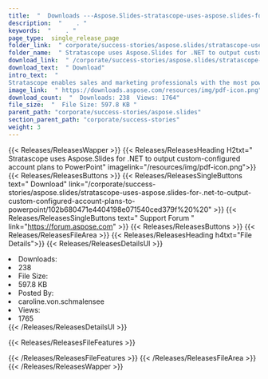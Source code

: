```yaml
---
title:  "  Downloads ---Aspose.Slides-stratascope-uses-aspose.slides-for-.net-to-output-custom-configured-account-plans-to-powerpoint . " 
description:  "    . " 
keywords:  "    . " 
page_type:  single_release_page
folder_link:  " corporate/success-stories/aspose.slides/stratascope-uses-aspose.slides-for-.net-to-output-custom-configured-account-plans-to-powerpoint/"
folder_name:  " Stratascope uses Aspose.Slides for .NET to output custom-configured account plans to PowerPoint"
download_link:  " /corporate/success-stories/aspose.slides/stratascope-uses-aspose.slides-for-.net-to-output-custom-configured-account-plans-to-powerpoint/102b680471e4404198e071540ced379f"
download_text:  " Download"
intro_text:  " 
Stratascope enables sales and marketing professionals with the most powerful i..."
image_link:  " https://downloads.aspose.com/resources/img/pdf-icon.png"
download_count:  "  Downloads: 238  Views: 1764"
file_size:  "  File Size: 597.8 KB "
parent_path: "corporate/success-stories/aspose.slides"
section_parent_path: "corporate/success-stories"
weight: 3 
---
```


{{< Releases/ReleasesWapper >}}
  {{< Releases/ReleasesHeading H2txt=" Stratascope uses Aspose.Slides for .NET to output custom-configured account plans to PowerPoint" imagelink="/resources/img/pdf-icon.png">}}
  {{< Releases/ReleasesButtons >}}
    {{< Releases/ReleasesSingleButtons text=" Download" link="/corporate/success-stories/aspose.slides/stratascope-uses-aspose.slides-for-.net-to-output-custom-configured-account-plans-to-powerpoint/102b680471e4404198e071540ced379f%20%20" >}}
    {{< Releases/ReleasesSingleButtons text=" Support Forum " link="https://forum.aspose.com" >}}
  {{< Releases/ReleasesButtons >}}
  {{< Releases/ReleasesFileArea >}}
    {{< Releases/ReleasesHeading h4txt="File Details">}}
    {{< Releases/ReleasesDetailsUl >}}
             <li>Downloads:</li><li>238</li><li>File Size:</li><li>597.8 KB</li><li>Posted By:</li><li>caroline.von.schmalensee</li><li>Views:</li><li>1765</li>
    {{< /Releases/ReleasesDetailsUl >}}

  {{< Releases/ReleasesFileFeatures >}}
      
  {{< /Releases/ReleasesFileFeatures >}}
 {{< /Releases/ReleasesFileArea >}}
{{< /Releases/ReleasesWapper >}}


